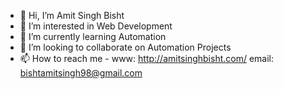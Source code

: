 - 👋 Hi, I’m Amit Singh Bisht
- 👀 I’m interested in Web Development
- 🌱 I’m currently learning Automation
- 💞️ I’m looking to collaborate on Automation Projects
- 📫 How to reach me -
          www: http://amitsinghbisht.com/
          email: bishtamitsingh98@gmail.com

<!---
bishtAmitSingh/bishtAmitSingh is a ✨ special ✨ repository because its `README.md` (this file) appears on your GitHub profile.
You can click the Preview link to take a look at your changes.
--->
